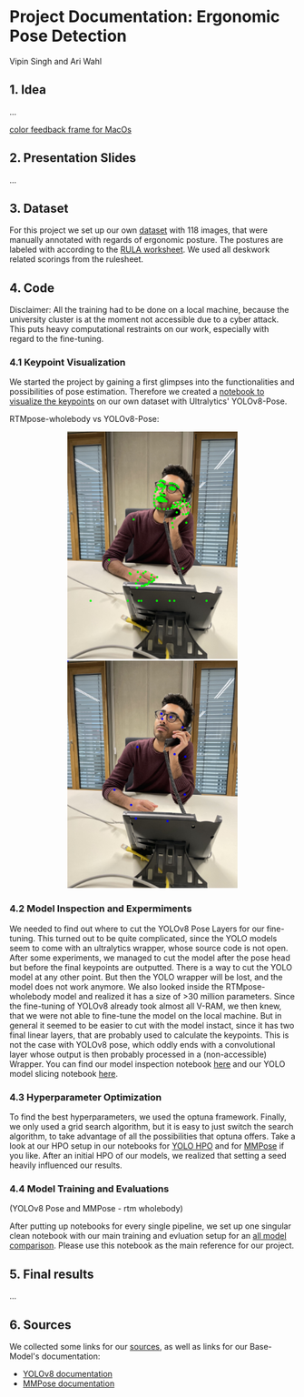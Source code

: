 
# Project Documentation: Ergonomic Pose Detection

Vipin Singh and Ari Wahl

## 1. Idea
...

[color feedback frame for MacOs](https://github.com/7AtAri/ergonomic_pose_detect/blob/main/learning_from_images/src/frame_MacOs2.py)

## 2. Presentation Slides
...

## 3. Dataset 

For this project we set up our own [dataset](https://drive.google.com/drive/folders/1Y0OnUDHBActc6P7XW9Hmb9VlPYdpXWmq?usp=sharing) with 118 images, that were manually annotated with regards of ergonomic posture. The postures are labeled with according to the [RULA worksheet](https://ergo-plus.com/wp-content/uploads/RULA.pdf). We used all deskwork related scorings from the rulesheet. 


## 4. Code

Disclaimer: All the training had to be done on a local machine, because the university cluster is at the moment not accessible due to a cyber attack. This puts heavy computational restraints on our work, especially with regard to the fine-tuning.

### 4.1 Keypoint Visualization 

We started the project by gaining a first glimpses into the functionalities and possibilities of pose estimation. Therefore we created a [notebook to visualize the keypoints](https://github.com/7AtAri/ergonomic_pose_detect/blob/main/learning_from_images/src/visualize_keypoints_example.ipynb) on our own dataset with Ultralytics' YOLOv8-Pose.

RTMpose-wholebody vs YOLOv8-Pose:

<p align="center">
  <img src="https://github.com/7AtAri/ergonomic_pose_detect/blob/main/learning_from_images/src/output_images_mock_up/rtmw_kp_vipin.png" width="300px"/>
  <img src="https://github.com/7AtAri/ergonomic_pose_detect/blob/main/learning_from_images/src/output_images_mock_up/vipin_red2_kps.jpg" width="300px"/>
</p>

### 4.2 Model Inspection and Expermiments

We needed to find out where to cut the YOLOv8 Pose Layers for our fine-tuning.
This turned out to be quite complicated, since the YOLO models seem to come with
an ultralytics wrapper, whose source code is not open. After some experiments, we managed to cut the model after the pose head but before the final keypoints are outputted. There is a way to cut the YOLO model at any other point. But then the YOLO wrapper will be lost, and the model does not work anymore. 
We also looked inside the RTMpose-wholebody model and realized it has a size of >30 million parameters.
Since the fine-tuning of YOLOv8 already took almost all V-RAM, we then knew, that we were not able to fine-tune the model on the local machine.
But in general it seemed to be easier to cut with the model instact, since it has two final linear layers, that are probably used to calculate the keypoints. This is not the case with YOLOv8 pose, which oddly ends with a convolutional layer whose output is then probably processed in a (non-accessible) Wrapper.
You can find our model inspection notebook [here](https://github.com/7AtAri/ergonomic_pose_detect/blob/main/learning_from_images/src/pytorch_model_inspection.ipynb) and our YOLO model slicing notebook [here](https://github.com/7AtAri/ergonomic_pose_detect/blob/main/learning_from_images/src/yolo_model_slicing.ipynb). 

### 4.3 Hyperparameter Optimization

To find the best hyperparameters, we used the optuna framework.
Finally, we only used a grid search algorithm, but it is easy to just switch the
search algorithm, to take advantage of all the possibilities that optuna offers.
Take a look at our HPO setup in our notebooks for [YOLO HPO](https://github.com/7AtAri/ergonomic_pose_detect/blob/main/learning_from_images/src/yolo_hpo.ipynb) and for [MMPose](https://github.com/7AtAri/ergonomic_pose_detect/blob/main/learning_from_images/src/mmpose_hpo.ipynb) if you like.
After an initial HPO of our models, we realized that setting a seed heavily influenced our results.

### 4.4 Model Training and Evaluations

(YOLOv8 Pose and MMPose - rtm wholebody)

After putting up notebooks for every single pipeline, we set up one singular clean notebook with our main training and evluation setup for an [all model comparison](https://github.com/7AtAri/ergonomic_pose_detect/blob/main/learning_from_images/src/all_model_comparison.ipynb). Please use this notebook as the main reference for our project.


## 5. Final results
...

## 6. Sources

We collected some links for our [sources](learning_from_images/sources.md), as well as links for our
Base-Model's documentation:
- [YOLOv8 documentation](https://docs.ultralytics.com/tasks/pose/#models)
- [MMPose documentation](https://mmpose.readthedocs.io/en/latest/overview.html)
